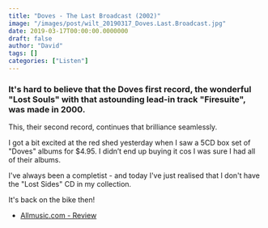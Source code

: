 ```yaml
---
title: "Doves - The Last Broadcast (2002)"
image: "/images/post/wilt_20190317_Doves.Last.Broadcast.jpg"
date: 2019-03-17T00:00:00.0000000
draft: false
author: "David"
tags: []
categories: ["Listen"]
---
```

### It's hard to believe that the Doves first record, the wonderful "Lost Souls" with that astounding lead-in track "Firesuite", was made in 2000.

 This, their second record, continues that brilliance seamlessly. 

 I got a bit excited at the red shed yesterday when I saw a 5CD box set of "Doves" albums for $4.95. I didn’t end up buying it cos I was sure I had all of their albums.  
  
I've always been a completist - and today I've just realised that I don't have the "Lost Sides" CD in my collection.

 It's back on the bike then!

-  [Allmusic.com - Review](https://www.allmusic.com/album/the-last-broadcast-mw0000223096)
